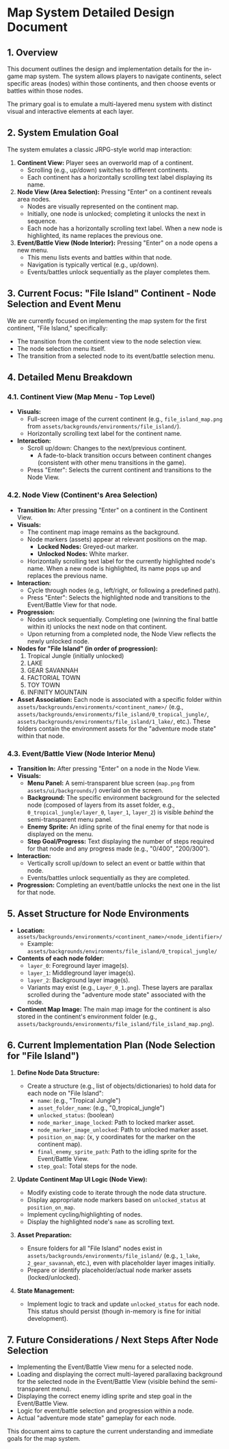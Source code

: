 # Map System Detailed Design Document

## 1. Overview

This document outlines the design and implementation details for the in-game map system. The system allows players to navigate continents, select specific areas (nodes) within those continents, and then choose events or battles within those nodes.

The primary goal is to emulate a multi-layered menu system with distinct visual and interactive elements at each layer.

## 2. System Emulation Goal

The system emulates a classic JRPG-style world map interaction:

1.  **Continent View:** Player sees an overworld map of a continent.
    *   Scrolling (e.g., up/down) switches to different continents.
    *   Each continent has a horizontally scrolling text label displaying its name.
2.  **Node View (Area Selection):** Pressing "Enter" on a continent reveals area nodes.
    *   Nodes are visually represented on the continent map.
    *   Initially, one node is unlocked; completing it unlocks the next in sequence.
    *   Each node has a horizontally scrolling text label. When a new node is highlighted, its name replaces the previous one.
3.  **Event/Battle View (Node Interior):** Pressing "Enter" on a node opens a new menu.
    *   This menu lists events and battles within that node.
    *   Navigation is typically vertical (e.g., up/down).
    *   Events/battles unlock sequentially as the player completes them.

## 3. Current Focus: "File Island" Continent - Node Selection and Event Menu

We are currently focused on implementing the map system for the first continent, "File Island," specifically:
*   The transition from the continent view to the node selection view.
*   The node selection menu itself.
*   The transition from a selected node to its event/battle selection menu.

## 4. Detailed Menu Breakdown

### 4.1. Continent View (Map Menu - Top Level)

*   **Visuals:**
    *   Full-screen image of the current continent (e.g., `file_island_map.png` from `assets/backgrounds/environments/file_island/`).
    *   Horizontally scrolling text label for the continent name.
*   **Interaction:**
    *   Scroll up/down: Changes to the next/previous continent.
        *   A fade-to-black transition occurs between continent changes (consistent with other menu transitions in the game).
    *   Press "Enter": Selects the current continent and transitions to the Node View.

### 4.2. Node View (Continent's Area Selection)

*   **Transition In:** After pressing "Enter" on a continent in the Continent View.
*   **Visuals:**
    *   The continent map image remains as the background.
    *   Node markers (assets) appear at relevant positions on the map.
        *   **Locked Nodes:** Greyed-out marker.
        *   **Unlocked Nodes:** White marker.
    *   Horizontally scrolling text label for the currently highlighted node's name. When a new node is highlighted, its name pops up and replaces the previous name.
*   **Interaction:**
    *   Cycle through nodes (e.g., left/right, or following a predefined path).
    *   Press "Enter": Selects the highlighted node and transitions to the Event/Battle View for that node.
*   **Progression:**
    *   Nodes unlock sequentially. Completing one (winning the final battle within it) unlocks the next node on that continent.
    *   Upon returning from a completed node, the Node View reflects the newly unlocked node.
*   **Nodes for "File Island" (in order of progression):**
    1.  Tropical Jungle (initially unlocked)
    2.  LAKE
    3.  GEAR SAVANNAH
    4.  FACTORIAL TOWN
    5.  TOY TOWN
    6.  INFINITY MOUNTAIN
*   **Asset Association:** Each node is associated with a specific folder within `assets/backgrounds/environments/<continent_name>/` (e.g., `assets/backgrounds/environments/file_island/0_tropical_jungle/`, `assets/backgrounds/environments/file_island/1_lake/`, etc.). These folders contain the environment assets for the "adventure mode state" within that node.

### 4.3. Event/Battle View (Node Interior Menu)

*   **Transition In:** After pressing "Enter" on a node in the Node View.
*   **Visuals:**
    *   **Menu Panel:** A semi-transparent blue screen (`map.png` from `assets/ui/backgrounds/`) overlaid on the screen.
    *   **Background:** The specific environment background for the selected node (composed of layers from its asset folder, e.g., `0_tropical_jungle/layer_0`, `layer_1`, `layer_2`) is visible *behind* the semi-transparent menu panel.
    *   **Enemy Sprite:** An idling sprite of the final enemy for that node is displayed on the menu.
    *   **Step Goal/Progress:** Text displaying the number of steps required for that node and any progress made (e.g., "0/400", "200/300").
*   **Interaction:**
    *   Vertically scroll up/down to select an event or battle within that node.
    *   Events/battles unlock sequentially as they are completed.
*   **Progression:** Completing an event/battle unlocks the next one in the list for that node.

## 5. Asset Structure for Node Environments

*   **Location:** `assets/backgrounds/environments/<continent_name>/<node_identifier>/`
    *   Example: `assets/backgrounds/environments/file_island/0_tropical_jungle/`
*   **Contents of each node folder:**
    *   `layer_0`: Foreground layer image(s).
    *   `layer_1`: Middleground layer image(s).
    *   `layer_2`: Background layer image(s).
    *   Variants may exist (e.g., `Layer_0_1.png`). These layers are parallax scrolled during the "adventure mode state" associated with the node.
*   **Continent Map Image:** The main map image for the continent is also stored in the continent's environment folder (e.g., `assets/backgrounds/environments/file_island/file_island_map.png`).

## 6. Current Implementation Plan (Node Selection for "File Island")

1.  **Define Node Data Structure:**
    *   Create a structure (e.g., list of objects/dictionaries) to hold data for each node on "File Island":
        *   `name`: (e.g., "Tropical Jungle")
        *   `asset_folder_name`: (e.g., "0_tropical_jungle")
        *   `unlocked_status`: (boolean)
        *   `node_marker_image_locked`: Path to locked marker asset.
        *   `node_marker_image_unlocked`: Path to unlocked marker asset.
        *   `position_on_map`: (x, y coordinates for the marker on the continent map).
        *   `final_enemy_sprite_path`: Path to the idling sprite for the Event/Battle View.
        *   `step_goal`: Total steps for the node.

2.  **Update Continent Map UI Logic (Node View):**
    *   Modify existing code to iterate through the node data structure.
    *   Display appropriate node markers based on `unlocked_status` at `position_on_map`.
    *   Implement cycling/highlighting of nodes.
    *   Display the highlighted node's `name` as scrolling text.

3.  **Asset Preparation:**
    *   Ensure folders for all "File Island" nodes exist in `assets/backgrounds/environments/file_island/` (e.g., `1_lake`, `2_gear_savannah`, etc.), even with placeholder layer images initially.
    *   Prepare or identify placeholder/actual node marker assets (locked/unlocked).

4.  **State Management:**
    *   Implement logic to track and update `unlocked_status` for each node. This status should persist (though in-memory is fine for initial development).

## 7. Future Considerations / Next Steps After Node Selection

*   Implementing the Event/Battle View menu for a selected node.
*   Loading and displaying the correct multi-layered parallaxing background for the selected node in the Event/Battle View (visible behind the semi-transparent menu).
*   Displaying the correct enemy idling sprite and step goal in the Event/Battle View.
*   Logic for event/battle selection and progression within a node.
*   Actual "adventure mode state" gameplay for each node.

This document aims to capture the current understanding and immediate goals for the map system.
